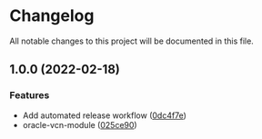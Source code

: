 # Changelog

All notable changes to this project will be documented in this file.

## 1.0.0 (2022-02-18)


### Features

* Add automated release workflow ([0dc4f7e](https://github.com/alkiranet/terraform-alkira-oci-vcn/commit/0dc4f7e6b7012e5dab2fa91bc6d1faff2eabccea))
* oracle-vcn-module ([025ce90](https://github.com/alkiranet/terraform-alkira-oci-vcn/commit/025ce90ba1036fd5350c5518d2326f9b5c6f8cdb))
